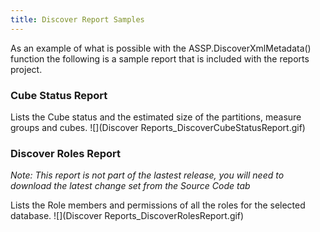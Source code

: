 ```yaml
---
title: Discover Report Samples
---
```

As an example of what is possible with the ASSP.DiscoverXmlMetadata() function the following is a sample report that is included with the reports project.

### Cube Status Report
Lists the Cube status and the estimated size of the partitions, measure groups and cubes.
![](Discover Reports_DiscoverCubeStatusReport.gif)

### Discover Roles Report
_Note: This report is not part of the lastest release, you will need to download the latest change set from the Source Code tab_

Lists the Role members and permissions of all the roles for the selected database.
![](Discover Reports_DiscoverRolesReport.gif)